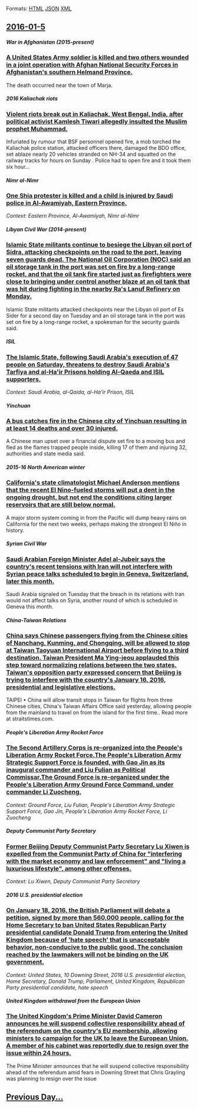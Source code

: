 
Formats: [HTML](2016/01/5/index.html)  [JSON](2016/01/5/index.json)  [XML](2016/01/5/index.xml)  

## [2016-01-5](/news/2016/01/5/index.md)

##### War in Afghanistan (2015-present)
### [A United States Army soldier is killed and two others wounded in a joint operation with Afghan National Security Forces in Afghanistan's southern Helmand Province. ](/news/2016/01/5/a-united-states-army-soldier-is-killed-and-two-others-wounded-in-a-joint-operation-with-afghan-national-security-forces-in-afghanistan-s-sou.md)
The death occurred near the town of Marja.

##### 2016 Kaliachak riots
### [Violent riots break out in Kaliachak, West Bengal, India, after political activist Kamlesh Tiwari allegedly insulted the Muslim prophet Muhammad. ](/news/2016/01/5/violent-riots-break-out-in-kaliachak-west-bengal-india-after-political-activist-kamlesh-tiwari-allegedly-insulted-the-muslim-prophet-muha.md)
Infuriated by rumour that BSF personnel opened fire, a mob torched the Kaliachak police station, attacked officers there, damaged the BDO office, set ablaze nearly 20 vehicles stranded on NH-34 and squatted on the railway tracks for hours on Sunday . Police had to open fire and it took them six hour...

##### Nimr al-Nimr
### [One Shia protester is killed and a child is injured by Saudi police in Al-Awamiyah, Eastern Province. ](/news/2016/01/5/one-shia-protester-is-killed-and-a-child-is-injured-by-saudi-police-in-al-awamiyah-eastern-province.md)
_Context: Eastern Province, Al-Awamiyah, Nimr al-Nimr_

##### Libyan Civil War (2014-present)
### [Islamic State militants continue to besiege the Libyan oil port of Sidra, attacking checkpoints on the road to the port, leaving seven guards dead. The National Oil Corporation (NOC) said an oil storage tank in the port was set on fire by a long-range rocket, and that the oil tank fire started just as firefighters were close to bringing under control another blaze at an oil tank that was hit during fighting in the nearby Ra's Lanuf Refinery on Monday. ](/news/2016/01/5/islamic-state-militants-continue-to-besiege-the-libyan-oil-port-of-sidra-attacking-checkpoints-on-the-road-to-the-port-leaving-seven-guard.md)
Islamic State militants attacked checkpoints near the Libyan oil port of Es Sider for a second day on Tuesday and an oil storage tank in the port was set on fire by a long-range rocket, a spokesman for the security guards said.

##### ISIL
### [The Islamic State, following Saudi Arabia's execution of 47 people on Saturday, threatens to destroy Saudi Arabia's Tarfiya and al-Ha'ir Prisons holding Al-Qaeda and ISIL supporters. ](/news/2016/01/5/the-islamic-state-following-saudi-arabia-s-execution-of-47-people-on-saturday-threatens-to-destroy-saudi-arabia-s-tarfiya-and-al-ha-ir-pri.md)
_Context: Saudi Arabia, al-Qaida, al-Ha'ir Prison, ISIL_

##### Yinchuan
### [A bus catches fire in the Chinese city of Yinchuan resulting in at least 14 deaths and over 30 injured. ](/news/2016/01/5/a-bus-catches-fire-in-the-chinese-city-of-yinchuan-resulting-in-at-least-14-deaths-and-over-30-injured.md)
A Chinese man upset over a financial dispute set fire to a moving bus and fled as the flames trapped people inside, killing 17 of them and injuring 32, authorities and state media said.

##### 2015-16 North American winter
### [California's state climatologist Michael Anderson mentions that the recent El Nino-fueled storms will put a dent in the ongoing drought, but not end the conditions citing larger reservoirs that are still below normal. ](/news/2016/01/5/california-s-state-climatologist-michael-anderson-mentions-that-the-recent-el-nia-o-fueled-storms-will-put-a-dent-in-the-ongoing-drought-bu.md)
A major storm system coming in from the Pacific will dump heavy rains on California for the next two weeks, perhaps making the strongest El Niño in history.

##### Syrian Civil War
### [Saudi Arabian Foreign Minister Adel al-Jubeir says the country's recent tensions with Iran will not interfere with Syrian peace talks scheduled to begin in Geneva, Switzerland, later this month. ](/news/2016/01/5/saudi-arabian-foreign-minister-adel-al-jubeir-says-the-country-s-recent-tensions-with-iran-will-not-interfere-with-syrian-peace-talks-schedu.md)
Saudi Arabia signaled on Tuesday that the breach in its relations with Iran would not affect talks on Syria, another round of which is scheduled in Geneva this month.

##### China-Taiwan Relations
### [China says Chinese passengers flying from the Chinese cities of Nanchang, Kunming, and Chongqing, will be allowed to stop at Taiwan Taoyuan International Airport before flying to a third destination. Taiwan President Ma Ying-jeou applauded this step toward normalizing relations between the two states. Taiwan's opposition party expressed concern that Beijing is trying to interfere with the country's January 16, 2016, presidential and legislative elections. ](/news/2016/01/5/china-says-chinese-passengers-flying-from-the-chinese-cities-of-nanchang-kunming-and-chongqing-will-be-allowed-to-stop-at-taiwan-taoyuan.md)
TAIPEI • China will allow transit stops in Taiwan for flights from three Chinese cities, China&#039;s Taiwan Affairs Office said yesterday, allowing people from the mainland to travel on from the island for the first time.. Read more at straitstimes.com.

##### People's Liberation Army Rocket Force
### [The Second Artillery Corps is re-organized into the People's Liberation Army Rocket Force.The People's Liberation Army Strategic Support Force is founded, with Gao Jin as its inaugural commander and Liu Fulian as Political Commissar.The Ground Force is re-organized under the People's Liberation Army Ground Force Command, under commander Li Zuocheng. ](/news/2016/01/5/the-second-artillery-corps-is-re-organized-into-the-people-s-liberation-army-rocket-force-the-people-s-liberation-army-strategic-support-for.md)
_Context: Ground Force, Liu Fulian, People's Liberation Army Strategic Support Force, Gao Jin, People's Liberation Army Rocket Force, Li Zuocheng_

##### Deputy Communist Party Secretary
### [Former Beijing Deputy Communist Party Secretary Lu Xiwen is expelled from the Communist Party of China for "interfering with the market economy and law enforcement" and "living a luxurious lifestyle", among other offenses. ](/news/2016/01/5/former-beijing-deputy-communist-party-secretary-lu-xiwen-is-expelled-from-the-communist-party-of-china-for-interfering-with-the-market-econ.md)
_Context: Lu Xiwen, Deputy Communist Party Secretary_

##### 2016 U.S. presidential election
### [On January 18, 2016, the British Parliament will debate a petition, signed by more than 560,000 people, calling for the Home Secretary to ban United States Republican Party presidential candidate Donald Trump from entering the United Kingdom because of 'hate speech' that is unacceptable behavior, non-conducive to the public good. The conclusion reached by the lawmakers will not be binding on the UK government. ](/news/2016/01/5/on-january-18-2016-the-british-parliament-will-debate-a-petition-signed-by-more-than-560-000-people-calling-for-the-home-secretary-to-ba.md)
_Context: United States, 10 Downing Street, 2016 U.S. presidential election, Home Secretary, Donald Trump, Parliament, United Kingdom, Republican Party presidential candidate, hate speech_

##### United Kingdom withdrawal from the European Union
### [The United Kingdom's Prime Minister David Cameron announces he will suspend collective responsibility ahead of the referendum on the country's EU membership, allowing ministers to campaign for the UK to leave the European Union. A member of his cabinet was reportedly due to resign over the issue within 24 hours. ](/news/2016/01/5/the-united-kingdom-s-prime-minister-david-cameron-announces-he-will-suspend-collective-responsibility-ahead-of-the-referendum-on-the-country.md)
The Prime Minister announces that he will suspend collective responsibility ahead of the referendum amid fears in Downing Street that Chris Grayling was planning to resign over the issue

## [Previous Day...](/news/2016/01/4/index.md)

